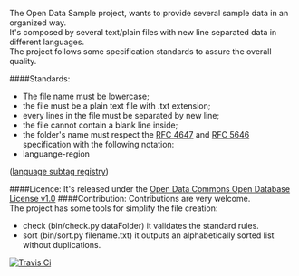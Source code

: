 The Open Data Sample project, wants to provide several sample data in an organized way.  
It's composed by several text/plain files with new line separated data in different languages.  
The project follows some specification standards to assure the overall quality. 

####Standards:
 - The file name must be lowercase;
 - the file must be a plain text file with .txt extension;
 - every lines in the file must be separated by new line;
 - the file cannot contain a blank line inside;
 - the folder's name must respect the [RFC 4647](http://www.rfc-editor.org/rfc/rfc4647.txt) and [RFC 5646](http://www.rfc-editor.org/rfc/rfc5646.txt) specification with the following notation: 
  - languange-region 
   
 ([language subtag registry](http://www.iana.org/assignments/language-subtag-registry/language-subtag-registry))

####Licence:
It's released under the [Open Data Commons Open Database License v1.0](http://opendatacommons.org/licenses/odbl/1.0/)
####Contribution:
Contributions are very welcome.  
The project has some tools for simplify the file creation:
 - check (bin/check.py dataFolder) it validates the standard rules.
 - sort (bin/sort.py filename.txt) it outputs an alphabetically sorted list without duplications.

[![Travis Ci](https://travis-ci.org/niklongstone/open-data-sample.svg?branch=master)](https://travis-ci.org/niklongstone/open-data-sample) 
